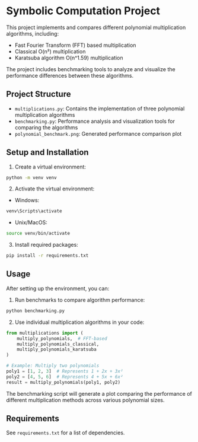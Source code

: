 # Symbolic Computation Project

This project implements and compares different polynomial multiplication algorithms, including:

- Fast Fourier Transform (FFT) based multiplication
- Classical O(n²) multiplication
- Karatsuba algorithm O(n^1.59) multiplication

The project includes benchmarking tools to analyze and visualize the performance differences between these algorithms.

## Project Structure

- `multiplications.py`: Contains the implementation of three polynomial multiplication algorithms
- `benchmarking.py`: Performance analysis and visualization tools for comparing the algorithms
- `polynomial_benchmark.png`: Generated performance comparison plot

## Setup and Installation

1. Create a virtual environment:

```bash
python -m venv venv
```

2. Activate the virtual environment:

- Windows:

```bash
venv\Scripts\activate
```

- Unix/MacOS:

```bash
source venv/bin/activate
```

3. Install required packages:

```bash
pip install -r requirements.txt
```

## Usage

After setting up the environment, you can:

1. Run benchmarks to compare algorithm performance:

```bash
python benchmarking.py
```

2. Use individual multiplication algorithms in your code:

```python
from multiplications import (
    multiply_polynomials,  # FFT-based
    multiply_polynomials_classical,
    multiply_polynomials_karatsuba
)

# Example: Multiply two polynomials
poly1 = [1, 2, 3]  # Represents 1 + 2x + 3x²
poly2 = [4, 5, 6]  # Represents 4 + 5x + 6x²
result = multiply_polynomials(poly1, poly2)
```

The benchmarking script will generate a plot comparing the performance of different multiplication methods across various polynomial sizes.

## Requirements

See `requirements.txt` for a list of dependencies.
